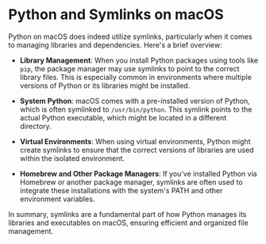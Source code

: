 # Python and Symlinks on macOS

Python on macOS does indeed utilize symlinks, particularly when it comes to managing libraries and dependencies. Here's a brief overview:

- **Library Management**: When you install Python packages using tools like `pip`, the package manager may use symlinks to point to the correct library files. This is especially common in environments where multiple versions of Python or its libraries might be installed.

- **System Python**: macOS comes with a pre-installed version of Python, which is often symlinked to `/usr/bin/python`. This symlink points to the actual Python executable, which might be located in a different directory.

- **Virtual Environments**: When using virtual environments, Python might create symlinks to ensure that the correct versions of libraries are used within the isolated environment.

- **Homebrew and Other Package Managers**: If you've installed Python via Homebrew or another package manager, symlinks are often used to integrate these installations with the system's PATH and other environment variables.

In summary, symlinks are a fundamental part of how Python manages its libraries and executables on macOS, ensuring efficient and organized file management.

